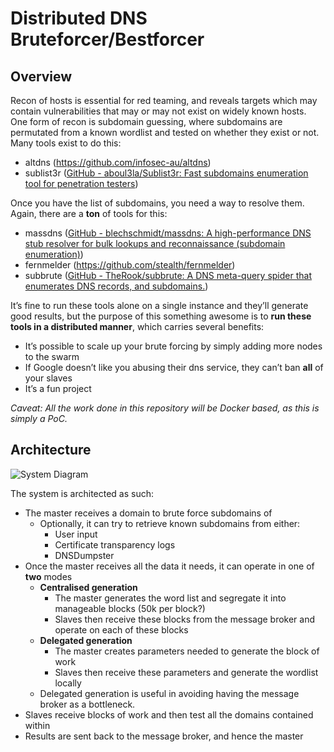 # Distributed DNS Bruteforcer/Bestforcer

## Overview
Recon of hosts is essential for red teaming, and reveals targets which may contain vulnerabilities that may or may not exist on widely known hosts. One form of recon is subdomain guessing, where subdomains are permutated from a known wordlist and tested on whether they exist or not. Many tools exist to do this:

- altdns (https://github.com/infosec-au/altdns)
- sublist3r ([GitHub - aboul3la/Sublist3r: Fast subdomains enumeration tool for penetration testers](https://github.com/aboul3la/Sublist3r))

Once you have the list of subdomains, you need a way to resolve them. Again, there are a **ton** of tools for this:

- massdns ([GitHub - blechschmidt/massdns: A high-performance DNS stub resolver for bulk lookups and reconnaissance (subdomain enumeration)](https://github.com/blechschmidt/massdns))
- fernmelder (https://github.com/stealth/fernmelder)
- subbrute ([GitHub - TheRook/subbrute: A DNS meta-query spider that enumerates DNS records, and subdomains.](https://github.com/TheRook/subbrute))

It’s fine to run these tools alone on a single instance and they’ll generate good results, but the purpose of this something awesome is to **run these tools in a distributed manner**, which carries several benefits:

- It’s possible to scale up your brute forcing by simply adding more nodes to the swarm
- If Google doesn’t like you abusing their dns service, they can’t ban **all** of your slaves
- It’s a fun project

*Caveat: All the work done in this repository will be Docker based, as this is simply a PoC.*

## Architecture
![System Diagram](https://afire.io/cs6841/distributed.png)

The system is architected as such:

- The master receives a domain to brute force subdomains of
	- Optionally, it can try to retrieve known subdomains from either:
		- User input
		- Certificate transparency logs
		- DNSDumpster
- Once the master receives all the data it needs, it can operate in one of **two** modes
	- **Centralised generation**
		- The master generates the word list and segregate it into manageable blocks (50k per block?)
		- Slaves then receive these blocks from the message broker and operate on each of these blocks 
	- **Delegated generation**
		- The master creates parameters needed to generate the block of work
		- Slaves then receive these parameters and generate the wordlist locally
	- Delegated generation is useful in avoiding having the message broker as a bottleneck.
- Slaves receive blocks of work and then test all the domains contained within
- Results are sent back to the message broker, and hence the master
